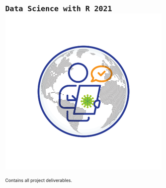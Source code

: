 # `Data Science with R 2021` ![logo](https://github.com/ranjiGT/Data-Science-with-R-2021/blob/main/logo.svg)
Contains all project deliverables.
